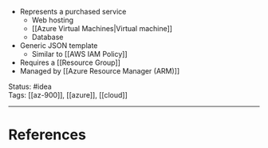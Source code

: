 - Represents a purchased service
	- Web hosting
	- [[Azure Virtual Machines|Virtual machine]]
	- Database
- Generic JSON template
	- Similar to [[AWS IAM Policy]] 
- Requires a [[Resource Group]]
- Managed by [[Azure Resource Manager (ARM)]]

Status: #idea  
Tags: [[az-900]], [[azure]], [[cloud]]  

---
# References

